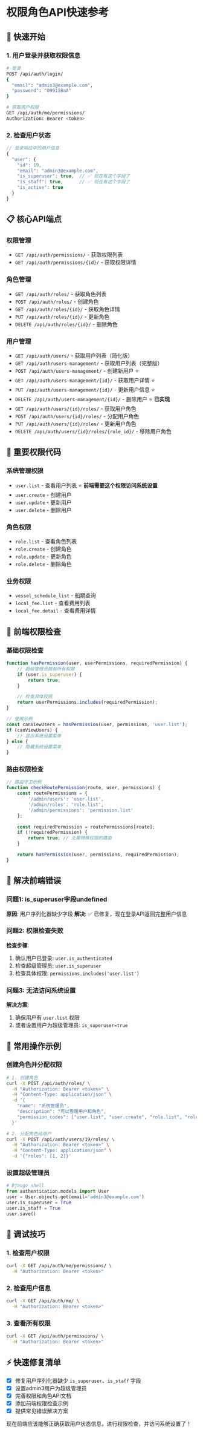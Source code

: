 # 权限角色API快速参考

## 🚀 快速开始

### 1. 用户登录并获取权限信息
```bash
# 登录
POST /api/auth/login/
{
  "email": "admin3@example.com",
  "password": "099118aA"
}

# 获取用户权限
GET /api/auth/me/permissions/
Authorization: Bearer <token>
```

### 2. 检查用户状态
```javascript
// 登录响应中的用户信息
{
  "user": {
    "id": 19,
    "email": "admin3@example.com",
    "is_superuser": true,  // ✅ 现在有这个字段了
    "is_staff": true,      // ✅ 现在有这个字段了
    "is_active": true
  }
}
```

## 📋 核心API端点

### 权限管理
- `GET /api/auth/permissions/` - 获取权限列表
- `GET /api/auth/permissions/{id}/` - 获取权限详情

### 角色管理
- `GET /api/auth/roles/` - 获取角色列表
- `POST /api/auth/roles/` - 创建角色
- `GET /api/auth/roles/{id}/` - 获取角色详情
- `PUT /api/auth/roles/{id}/` - 更新角色
- `DELETE /api/auth/roles/{id}/` - 删除角色

### 用户管理
- `GET /api/auth/users/` - 获取用户列表（简化版）
- `GET /api/auth/users-management/` - 获取用户列表（完整版）
- `POST /api/auth/users-management/` - 创建新用户 ⭐
- `GET /api/auth/users-management/{id}/` - 获取用户详情 ⭐
- `PUT /api/auth/users-management/{id}/` - 更新用户信息 ⭐
- `DELETE /api/auth/users-management/{id}/` - 删除用户 ⭐ **已实现**
- `GET /api/auth/users/{id}/roles/` - 获取用户角色
- `POST /api/auth/users/{id}/roles/` - 分配用户角色
- `PUT /api/auth/users/{id}/roles/` - 更新用户角色
- `DELETE /api/auth/users/{id}/roles/{role_id}/` - 移除用户角色

## 🔑 重要权限代码

### 系统管理权限
- `user.list` - 查看用户列表 ⭐ **前端需要这个权限访问系统设置**
- `user.create` - 创建用户
- `user.update` - 更新用户
- `user.delete` - 删除用户

### 角色权限
- `role.list` - 查看角色列表
- `role.create` - 创建角色
- `role.update` - 更新角色
- `role.delete` - 删除角色

### 业务权限
- `vessel_schedule_list` - 船期查询
- `local_fee.list` - 查看费用列表
- `local_fee.detail` - 查看费用详情

## 🎯 前端权限检查

### 基础权限检查
```javascript
function hasPermission(user, userPermissions, requiredPermission) {
    // 超级管理员拥有所有权限
    if (user.is_superuser) {
        return true;
    }

    // 检查具体权限
    return userPermissions.includes(requiredPermission);
}

// 使用示例
const canViewUsers = hasPermission(user, permissions, 'user.list');
if (canViewUsers) {
    // 显示系统设置菜单
} else {
    // 隐藏系统设置菜单
}
```

### 路由权限检查
```javascript
// 路由守卫示例
function checkRoutePermission(route, user, permissions) {
    const routePermissions = {
        '/admin/users': 'user.list',
        '/admin/roles': 'role.list',
        '/admin/permissions': 'permission.list'
    };

    const requiredPermission = routePermissions[route];
    if (!requiredPermission) {
        return true; // 无需特殊权限的路由
    }

    return hasPermission(user, permissions, requiredPermission);
}
```

## 🚨 解决前端错误

### 问题1: is_superuser字段undefined
**原因**: 用户序列化器缺少字段
**解决**: ✅ 已修复，现在登录API返回完整用户信息

### 问题2: 权限检查失败
**检查步骤**:
1. 确认用户已登录: `user.is_authenticated`
2. 检查超级管理员: `user.is_superuser`
3. 检查具体权限: `permissions.includes('user.list')`

### 问题3: 无法访问系统设置
**解决方案**:
1. 确保用户有 `user.list` 权限
2. 或者设置用户为超级管理员: `is_superuser=true`

## 📝 常用操作示例

### 创建角色并分配权限
```bash
# 1. 创建角色
curl -X POST /api/auth/roles/ \
  -H "Authorization: Bearer <token>" \
  -H "Content-Type: application/json" \
  -d '{
    "name": "系统管理员",
    "description": "可以管理用户和角色",
    "permission_codes": ["user.list", "user.create", "role.list", "role.create"]
  }'

# 2. 分配角色给用户
curl -X POST /api/auth/users/19/roles/ \
  -H "Authorization: Bearer <token>" \
  -H "Content-Type: application/json" \
  -d '{"roles": [1, 2]}'
```

### 设置超级管理员
```python
# Django shell
from authentication.models import User
user = User.objects.get(email='admin3@example.com')
user.is_superuser = True
user.is_staff = True
user.save()
```

## 🔧 调试技巧

### 1. 检查用户权限
```bash
curl -X GET /api/auth/me/permissions/ \
  -H "Authorization: Bearer <token>"
```

### 2. 检查用户信息
```bash
curl -X GET /api/auth/me/ \
  -H "Authorization: Bearer <token>"
```

### 3. 查看所有权限
```bash
curl -X GET /api/auth/permissions/ \
  -H "Authorization: Bearer <token>"
```

## ⚡ 快速修复清单

- [x] 修复用户序列化器缺少 `is_superuser`、`is_staff` 字段
- [x] 设置admin3用户为超级管理员
- [x] 完善权限和角色API文档
- [x] 添加前端权限检查示例
- [x] 提供常见错误解决方案

现在前端应该能够正确获取用户状态信息，进行权限检查，并访问系统设置了！
